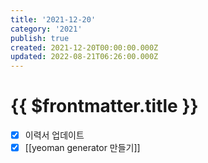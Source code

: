 ```yaml
---
title: '2021-12-20'
category: '2021'
publish: true
created: 2021-12-20T00:00:00.000Z
updated: 2022-08-21T06:26:00.000Z
---
```


# {{ $frontmatter.title }}

- [x] 이력서 업데이트
- [x] [[yeoman generator 만들기]]
